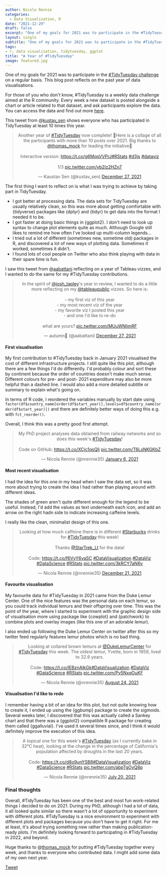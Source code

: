 ```yaml
---
author: Nicola Rennie
categories:
  - Data Visualisation, R
date: "2021-12-29"
draft: false
excerpt: "One of my goals for 2021 was to participate in the #TidyTuesday challenge on a regular basis. This blog post reflects on the past year of data visualisations."
layout: single
subtitle: "One of my goals for 2021 was to participate in the #TidyTuesday challenge on a regular basis. This blog post reflects on the past year of data visualisations."
tags:
- r, data visualisation, tidytuesday, ggplot
title: "A Year of #TidyTuesday"
image: featured.jpg
---
```


One of my goals for 2021 was to participate in the [#TidyTuesday challenge](https://github.com/rfordatascience/tidytuesday/) on a regular basis. This blog post reflects on the past year of data visualisations.

For those of you who don't know, #TidyTuesday is a weekly data challenge aimed at the R community. Every week a new dataset is posted alongside a chart or article related to that dataset, and ask participants explore the data. You can access the data and find out more [here](https://github.com/rfordatascience/tidytuesday/blob/master/README.md). 

This tweet from @[kustav_sen](https://twitter.com/kustav_sen) shows everyone who has participated in TidyTuesday at least 10 times this year.

<blockquote class="twitter-tweet" align="center"><p lang="en" dir="ltr">Another year of <a href="https://twitter.com/hashtag/TidyTuesday?src=hash&amp;ref_src=twsrc%5Etfw">#TidyTuesday</a> now complete! 🎉Here is a collage of all the participants with more than 10 posts over 2021. Big thanks to <a href="https://twitter.com/thomas_mock?ref_src=twsrc%5Etfw">@thomas_mock</a> for leading the initiative🙌<br><br>Interactive version: <a href="https://t.co/g6MqsVVPrJ">https://t.co/g6MqsVVPrJ</a><a href="https://twitter.com/hashtag/RStats?src=hash&amp;ref_src=twsrc%5Etfw">#RStats</a> <a href="https://twitter.com/hashtag/d3js?src=hash&amp;ref_src=twsrc%5Etfw">#d3js</a> <a href="https://twitter.com/hashtag/dataviz?src=hash&amp;ref_src=twsrc%5Etfw">#dataviz</a> <br><br>1/3 <a href="https://t.co/yb2Iz2HZn7">pic.twitter.com/yb2Iz2HZn7</a></p>&mdash; Kaustav Sen (@kustav_sen) <a href="https://twitter.com/kustav_sen/status/1475502029195808771?ref_src=twsrc%5Etfw">December 27, 2021</a></blockquote> <script async src="https://platform.twitter.com/widgets.js" charset="utf-8"></script>

The first thing I want to reflect on is what I was trying to achieve by taking part in TidyTuesday.

* I got better at processing data. The data sets for TidyTuesday are usually relatively clean, so this was more about getting comfortable with {tidyverse} packages like {dplyr} and {tidyr} to get data into the format I needed it to be. 
* I got faster at doing basic things in {ggplot2}. I don't need to look up syntax to change plot elements quite as much. Although Google still likes to remind me how often I've looked up multi-column legends...
* I tried out a lot of different (sometimes new, sometime old) packages in R, and discovered a lot of new ways of plotting data. Sometimes it worked, sometimes it didn't. 
* I found lots of cool people on Twitter who also think playing with data in their spare time is fun. 

I saw this tweet from @[aabattani](https://twitter.com/aabattani) reflecting on a year of Tableau vizzes, and I wanted to do the same for my #TidyTuesday contributions. 

<blockquote class="twitter-tweet" align="center"><p lang="en" dir="ltr">In the spirit of <a href="https://twitter.com/josh_tapley?ref_src=twsrc%5Etfw">@josh_tapley</a>&#39;s year in review, I wanted to do a little more reflecting on my <a href="https://twitter.com/tableaupublic?ref_src=twsrc%5Etfw">@tableaupublic</a> vizzes. So here is: <br><br>- my first viz of this year<br>- my most recent viz of the year<br>- my favorite viz I posted this year<br>- and one I&#39;d like to re-do<br><br>what are yours? <a href="https://t.co/MUuWNlimRF">pic.twitter.com/MUuWNlimRF</a></p>&mdash; autumn🍂 (@aabattani) <a href="https://twitter.com/aabattani/status/1475453410195300357?ref_src=twsrc%5Etfw">December 27, 2021</a></blockquote> <script async src="https://platform.twitter.com/widgets.js" charset="utf-8"></script>

#### First visualisation

My first contribution to #TidyTuesday back in January 2021 visualised the cost of different infrastructure projects. I still quite like this plot, although there are a few things I'd do differently. I'd probably colour and sort these by continent because the order of countries doesn't make much sense. Different colours for pre- and post- 2021 expenditure may also be more helpful than a dashed line. I would also add a more detailed subtitle or summary to explain what's going on. 

In terms of R code, I reordered the variables manually by start date using `factor(df$country_name[order(df$start_year)],levels=df$country_name[order(df$start_year)])` and there are definitely better ways of doing this e.g. with `fct_reorder()`. 

Overall, I think this was a pretty good first attempt.

<blockquote class="twitter-tweet" align="center"><p lang="en" dir="ltr">My PhD project analyses data obtained from railway networks and so does this week&#39;s <a href="https://twitter.com/hashtag/TidyTuesday?src=hash&amp;ref_src=twsrc%5Etfw">#TidyTuesday</a>!<br><br>Code on GitHub: <a href="https://t.co/XCjc1qsQIj">https://t.co/XCjc1qsQIj</a> <a href="https://t.co/T6LsNKGKbZ">pic.twitter.com/T6LsNKGKbZ</a></p>&mdash; Nicola Rennie (@nrennie35) <a href="https://twitter.com/nrennie35/status/1346942495008018442?ref_src=twsrc%5Etfw">January 6, 2021</a></blockquote> <script async src="https://platform.twitter.com/widgets.js" charset="utf-8"></script>

#### Most recent visualisation

I had the idea for this one in my head when I saw the data set, so it was more about trying to create the idea I had rather than playing around with different ideas. 

The shades of green aren't quite different enough for the legend to be useful. Instead, I'd add the values as text underneath each icon, and add an arrow on the right hadn side to indicate increasing caffeine levels. 

I really like the clean, minimalist design of this one. 

<blockquote class="twitter-tweet" align="center"><p lang="en" dir="ltr">Looking at how much caffeine there is in different <a href="https://twitter.com/hashtag/Starbucks?src=hash&amp;ref_src=twsrc%5Etfw">#Starbucks</a> drinks for <a href="https://twitter.com/hashtag/TidyTuesday?src=hash&amp;ref_src=twsrc%5Etfw">#TidyTuesday</a> this week! <br><br>Thanks <a href="https://twitter.com/StarTrek_Lt?ref_src=twsrc%5Etfw">@StarTrek_Lt</a> for the data!<br><br>Code: <a href="https://t.co/f6VyY6vaSC">https://t.co/f6VyY6vaSC</a> <a href="https://twitter.com/hashtag/DataVisualization?src=hash&amp;ref_src=twsrc%5Etfw">#DataVisualization</a> <a href="https://twitter.com/hashtag/DataViz?src=hash&amp;ref_src=twsrc%5Etfw">#DataViz</a> <a href="https://twitter.com/hashtag/DataScience?src=hash&amp;ref_src=twsrc%5Etfw">#DataScience</a> <a href="https://twitter.com/hashtag/RStats?src=hash&amp;ref_src=twsrc%5Etfw">#RStats</a> <a href="https://t.co/3kRCY7aN6v">pic.twitter.com/3kRCY7aN6v</a></p>&mdash; Nicola Rennie (@nrennie35) <a href="https://twitter.com/nrennie35/status/1473361707477184512?ref_src=twsrc%5Etfw">December 21, 2021</a></blockquote> <script async src="https://platform.twitter.com/widgets.js" charset="utf-8"></script>


#### Favourite visualisation

My favourite data for #TidyTuesday in 2021 came from the Duke Lemur Center. One of the nice features was the personal data on each lemur, so you could track individual lemurs and their offspring over time. This was the point of the year, where I started to experiment with the graphic design side of visualisation more using package like {cowplot} and {patchwork} to combine plots and overlay images (like this one of an adorable lemur). 

I also ended up following the Duke Lemur Center on twitter after this so my twitter feed regularly features lemur photos which is no bad thing.

<blockquote class="twitter-tweet" align="center"><p lang="en" dir="ltr">Looking at collared brown lemurs at <a href="https://twitter.com/DukeLemurCenter?ref_src=twsrc%5Etfw">@DukeLemurCenter</a> for <a href="https://twitter.com/hashtag/TidyTuesday?src=hash&amp;ref_src=twsrc%5Etfw">#TidyTuesday</a> this week. The oldest lemur, Yvette, born in 1959, lived to 32.6 years. <br><br>Code: <a href="https://t.co/IEBznAlkGk">https://t.co/IEBznAlkGk</a><a href="https://twitter.com/hashtag/DataVisualization?src=hash&amp;ref_src=twsrc%5Etfw">#DataVisualization</a> <a href="https://twitter.com/hashtag/DataViz?src=hash&amp;ref_src=twsrc%5Etfw">#DataViz</a> <a href="https://twitter.com/hashtag/DataScience?src=hash&amp;ref_src=twsrc%5Etfw">#DataScience</a> <a href="https://twitter.com/hashtag/RStats?src=hash&amp;ref_src=twsrc%5Etfw">#RStats</a> <a href="https://t.co/Pv5NxqOuKF">pic.twitter.com/Pv5NxqOuKF</a></p>&mdash; Nicola Rennie (@nrennie35) <a href="https://twitter.com/nrennie35/status/1430184781849972748?ref_src=twsrc%5Etfw">August 24, 2021</a></blockquote> <script async src="https://platform.twitter.com/widgets.js" charset="utf-8"></script>

#### Visualisation I'd like to redo

I remember having a bit of an idea for this plot, but not quite knowing how to create it, I ended up using the {ggbump} package to create the sigmoids. Several weeks later, I discovered that this was actually called a Sankey chart and that there was a {ggplot2} compatible R package for creating them called {ggalluvial}. I've used it several times since, and I think it would definitely improve the execution of this idea. 

<blockquote class="twitter-tweet" align="center"><p lang="en" dir="ltr">A topical one for this week&#39;s <a href="https://twitter.com/hashtag/TidyTuesday?src=hash&amp;ref_src=twsrc%5Etfw">#TidyTuesday</a> (as I currently bake in 32°C heat), looking at the change in the percentage of California&#39;s population affected by droughts in the last 20 years. <br><br>Code: <a href="https://t.co/d8o9unYSB8">https://t.co/d8o9unYSB8</a><a href="https://twitter.com/hashtag/DataVisualization?src=hash&amp;ref_src=twsrc%5Etfw">#DataVisualization</a> <a href="https://twitter.com/hashtag/DataViz?src=hash&amp;ref_src=twsrc%5Etfw">#DataViz</a> <a href="https://twitter.com/hashtag/DataScience?src=hash&amp;ref_src=twsrc%5Etfw">#DataScience</a> <a href="https://twitter.com/hashtag/RStats?src=hash&amp;ref_src=twsrc%5Etfw">#RStats</a> <a href="https://t.co/abpTgOyQ8p">pic.twitter.com/abpTgOyQ8p</a></p>&mdash; Nicola Rennie (@nrennie35) <a href="https://twitter.com/nrennie35/status/1417532402860281862?ref_src=twsrc%5Etfw">July 20, 2021</a></blockquote> <script async src="https://platform.twitter.com/widgets.js" charset="utf-8"></script>

### Final thoughts

Overall, #TidyTuesday has been one of the best and most fun work-related things I decided to do on 2021. During my PhD, although I had a lot of data, it all looked quite similar so there wasn't a lot of opportunity to experiment with different plots. #TidyTuesday is a nice environment to experiment with different plots and packages because you don't have to get it right. For me at least, it's about trying something new rather than making publication-ready plots. I'm definitely looking forward to participating in #TidyTuesday in 2022, and beyond. 

Huge thanks to @[thomas_mock](https://twitter.com/thomas_mock) for putting #TidyTuesday together every week, and thanks to everyone who contributed data. I might add some data of my own next year.


<a class="twitter-share-button"
  href="https://twitter.com/intent/tweet"
  data-size="large">
Tweet</a>